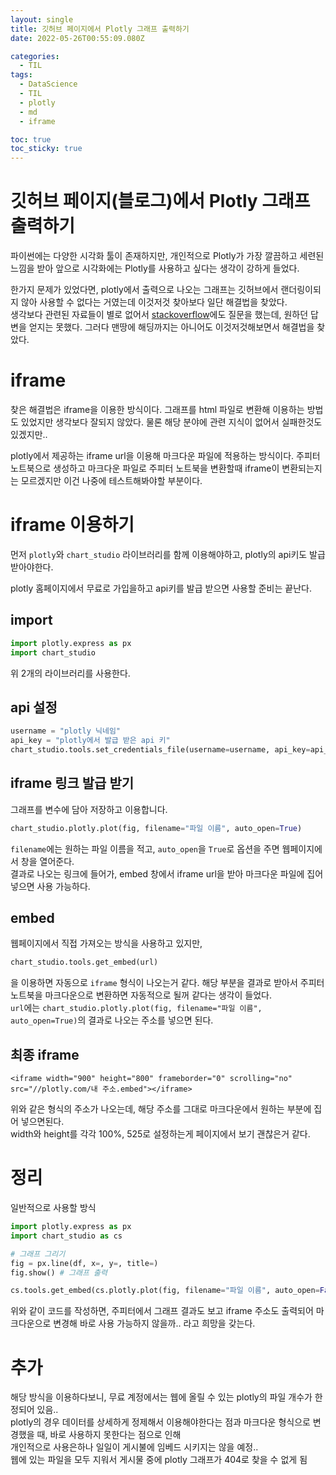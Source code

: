 ```yaml
---
layout: single
title: 깃허브 페이지에서 Plotly 그래프 출력하기
date: 2022-05-26T00:55:09.080Z

categories:
  - TIL
tags:
  - DataScience
  - TIL
  - plotly
  - md
  - iframe

toc: true
toc_sticky: true
---
```


# 깃허브 페이지(블로그)에서 Plotly 그래프 출력하기
파이썬에는 다양한 시각화 툴이 존재하지만, 개인적으로 Plotly가 가장 깔끔하고 세련된 느낌을 받아 앞으로 시각화에는 Plotly를 사용하고 싶다는 생각이 강하게 들었다.  

한가지 문제가 있었다면, plotly에서 출력으로 나오는 그래프는 깃허브에서 랜더링이되지 않아 사용할 수 없다는 거였는데 이것저것 찾아보다 일단 해결법을 찾았다.  
생각보다 관련된 자료들이 별로 없어서 [stackoverflow](https://stackoverflow.com/questions/72378397/about-plotly-how-can-i-post-it-for-my-github-pages?noredirect=1#comment127864773_72378397)에도 질문을 했는데, 원하던 답변을 얻지는 못했다. 그러다 맨땅에 해딩까지는 아니어도 이것저것해보면서 해결법을 찾았다.

# iframe
찾은 해결법은 iframe을 이용한 방식이다. 그래프를 html 파일로 변환해 이용하는 방법도 있었지만 생각보다 잘되지 않았다. 물론 해당 분야에 관련 지식이 없어서 실패한것도 있겠지만..  

plotly에서 제공하는 iframe url을 이용해 마크다운 파일에 적용하는 방식이다. 주피터 노트북으로 생성하고 마크다운 파일로 주피터 노트북을 변환할때 iframe이 변환되는지는 모르겠지만 이건 나중에 테스트해봐야할 부분이다.

# iframe 이용하기
먼저 `plotly`와 `chart_studio` 라이브러리를 함께 이용해야하고, plotly의 api키도 발급 받아야한다.  

plotly 홈페이지에서 무료로 가입을하고 api키를 발급 받으면 사용할 준비는 끝난다.

## import
```python
import plotly.express as px
import chart_studio
```
위 2개의 라이브러리를 사용한다.

## api 설정
```python
username = "plotly 닉네임"
api_key = "plotly에서 발급 받은 api 키"
chart_studio.tools.set_credentials_file(username=username, api_key=api_key)
```

## iframe 링크 발급 받기
그래프를 변수에 담아 저장하고 이용합니다.
```python
chart_studio.plotly.plot(fig, filename="파일 이름", auto_open=True)
```
`filename`에는 원하는 파일 이름을 적고, `auto_open`을 `True`로 옵션을 주면 웹페이지에서 창을 열어준다.  
결과로 나오는 링크에 들어가, embed 창에서 iframe url을 받아 마크다운 파일에 집어 넣으면 사용 가능하다.

## embed
웹페이지에서 직접 가져오는 방식을 사용하고 있지만,  
```python
chart_studio.tools.get_embed(url)
```
을 이용하면 자동으로 `iframe` 형식이 나오는거 같다. 해당 부분을 결과로 받아서 주피터노트북을 마크다운으로 변환하면 자동적으로 될꺼 같다는 생각이 들었다.  
`url`에는 `chart_studio.plotly.plot(fig, filename="파일 이름", auto_open=True)`의 결과로 나오는 주소를 넣으면 된다.

## 최종 iframe
```
<iframe width="900" height="800" frameborder="0" scrolling="no" src="//plotly.com/내 주소.embed"></iframe>
```
위와 같은 형식의 주소가 나오는데, 해당 주소를 그대로 마크다운에서 원하는 부분에 집어 넣으면된다.  
width와 height를 각각 100%, 525로 설정하는게 페이지에서 보기 괜찮은거 같다.

# 정리
일반적으로 사용할 방식
```python
import plotly.express as px
import chart_studio as cs

# 그래프 그리기
fig = px.line(df, x=, y=, title=)
fig.show() # 그래프 출력

cs.tools.get_embed(cs.plotly.plot(fig, filename="파일 이름", auto_open=False))
```
위와 같이 코드를 작성하면, 주피터에서 그래프 결과도 보고 iframe 주소도 출력되어 마크다운으로 변경해 바로 사용 가능하지 않을까.. 라고 희망을 갖는다.

# 추가
해당 방식을 이용하다보니, 무료 계정에서는 웹에 올릴 수 있는 plotly의 파일 개수가 한정되어 있음..  
plotly의 경우 데이터를 상세하게 정제해서 이용해야한다는 점과 마크다운 형식으로 변경했을 때, 바로 사용하지 못한다는 점으로 인해  
개인적으로 사용은하나 일일이 게시불에 임베드 시키지는 않을 예정..  
웹에 있는 파일을 모두 지워서 게시물 중에 plotly 그래프가 404로 찾을 수 없게 됨
 